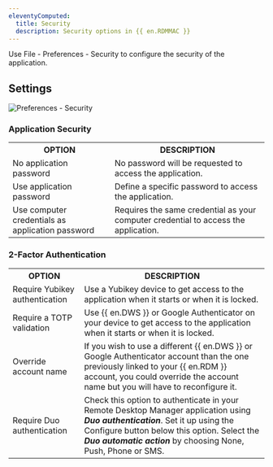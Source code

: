 ```yaml
---
eleventyComputed:
  title: Security
  description: Security options in {{ en.RDMMAC }}
---
```

Use File - Preferences - Security to configure the security of the application. 

## Settings 

![Preferences - Security](https://webdevolutions.azureedge.net/docs/en/rdm/mac/clip10440.png) 

### Application Security 

<table>
	<tr>
		<th>
OPTION 
		</th>
		<th>
DESCRIPTION 
		</th>
	</tr>
	<tr>
		<td>
No application password 
		</td>
		<td>
No password will be requested to access the application. 
		</td>
	</tr>
	<tr>
		<td>
Use application password 
		</td>
		<td>
Define a specific password to access the application. 
		</td>
	</tr>
	<tr>
		<td>
Use computer credentials as application password 
		</td>
		<td>
Requires the same credential as your computer credential to access the application. 
		</td>
	</tr>
</table>

### 2-Factor Authentication 

<table>
	<tr>
		<th>
OPTION 
		</th>
		<th>
DESCRIPTION 
		</th>
	</tr>
	<tr>
		<td>
Require Yubikey authentication 
		</td>
		<td>
Use a Yubikey device to get access to the application when it starts or when it is locked. 
		</td>
	</tr>
	<tr>
		<td>
Require a TOTP validation 
		</td>
		<td>
Use {{ en.DWS }} or Google Authenticator on your device to get access to the application when it starts or when it is locked. 
		</td>
	</tr>
	<tr>
		<td>
Override account name 
		</td>
		<td>
If you wish to use a different {{ en.DWS }} or Google Authenticator account than the one previously linked to your {{ en.RDM }} account, you could override the account name but you will have to reconfigure it.
		</td>
	</tr>
	<tr>
		<td>
Require Duo authentication 
		</td>
		<td>
Check this option to authenticate in your Remote Desktop Manager application using <b><i>Duo authentication</b></i>. Set it up using the Configure button below this option. Select the <b><i>Duo automatic action</b></i> by choosing None, Push, Phone or SMS.
		</td>
	</tr>
</table>
